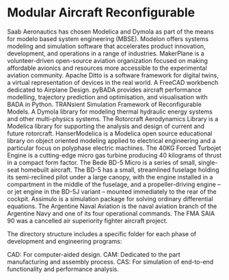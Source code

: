 # Modular Aircraft Reconfigurable

 Saab Aeronautics has chosen Modelica and Dymola as part of the means for modelo based system engineering (MBSE). Modelon offers systems modeling and simulation software that accelerates product innovation, development, and operations in a range of industries. MakerPlane is a volunteer-driven open-source aviation organization focused on making affordable avionics and resources more accessible to the experimental aviation community. Apache Ditto is a software framework for digital twins, a virtual representation of devices in the real world. A FreeCAD workbench dedicated to Airplane Design. pyBADA provides aircraft performance modelling, trajectory prediction and optimisation, and visualisation with BADA in Python. TRANsient Simulation Framework of Reconfigurable Models. A Dymola library for modeling thermal hydraulic energy systems and other multi-physics systems. The Rotorcraft Aerodynamics Library is a Modelica library for supporting the analysis and design of current and future rotorcraft. HanserModelica is a Modelica open source educational library on object oriented modeling applied to electrical engineering and a particular focus on polyphase electric machines. The 40KG Forced Turbojet Engine is a cutting-edge micro gas turbine producing 40 kilograms of thrust in a compact form factor. The Bede BD-5 Micro is a series of small, single-seat homebuilt aircraft. The BD-5 has a small, streamlined fuselage holding its semi-reclined pilot under a large canopy, with the engine installed in a compartment in the middle of the fuselage, and a propeller-driving engine – or jet engine in the BD-5J variant – mounted immediately to the rear of the cockpit. Assimulo is a simulation package for solving ordinary differential equations. The Argentine Naval Aviation is the naval aviation branch of the Argentine Navy and one of its four operational commands. The FMA SAIA 90 was a cancelled air superiority fighter aircraft project.
 
The directory structure includes a specific folder for each phase of development and engineering programs:

CAD: For computer-aided design.
CAM: Dedicated to the part manufacturing and assembly process.
CAS: For simulation of end-to-end functionality and performance analysis.